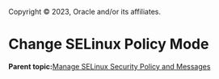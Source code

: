 Copyright © 2023, Oracle and/or its affiliates.

# Change SELinux Policy Mode

**Parent topic:**[Manage SELinux Security Policy and Messages](../topics/cockpit-selinux_manage.md)

